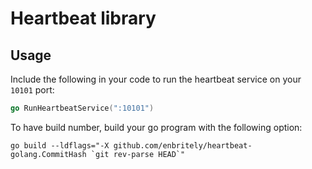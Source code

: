 # Heartbeat library

## Usage

Include the following in your code to run the heartbeat service on your `10101` port:

```go
go RunHeartbeatService(":10101")
```

To have build number, build your go program with the following option:

```console
go build --ldflags="-X github.com/enbritely/heartbeat-golang.CommitHash `git rev-parse HEAD`"
```
